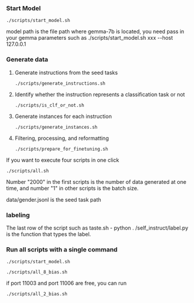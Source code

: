 ### Start Model 
```
./scripts/start_model.sh 
```
model path is the file path where gemma-7b is located, you need pass in your gemma parameters such as ./scripts/start_model.sh xxx
--host 127.0.0.1
### Generate data

1. Generate instructions from the seed tasks
    ```
    ./scripts/generate_instructions.sh
    ```

2. Identify whether the instruction represents a classification task or not

    ```
    ./scripts/is_clf_or_not.sh
    ```

3. Generate instances for each instruction

    ```
    ./scripts/generate_instances.sh
    ```

4. Filtering, processing, and reformatting
    ```
    ./scripts/prepare_for_finetuning.sh
    ```

If you want to execute four scripts in one click 

```
./scripts/all.sh
```

Number "2000" in the first scripts is the number of data generated at one time, and number "1" in other  scripts is the batch size.

data/gender.jsonl is the seed task path

### labeling
The last row of the script such as taste.sh - python . /self_instruct/label.py is the function that types the label. 
### Run all scripts with a single command
```
./scripts/start_model.sh
```
```
./scripts/all_8_bias.sh
```

if port 11003 and port 11006 are free, you can run 
```
./scripts/all_2_bias.sh
```

